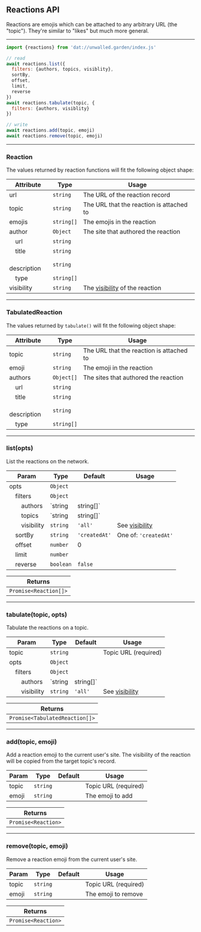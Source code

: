 ## Reactions API

Reactions are emojis which can be attached to any arbitrary URL (the "topic"). They're similar to "likes" but much more general.

---

```js
import {reactions} from 'dat://unwalled.garden/index.js'

// read
await reactions.list({
  filters: {authors, topics, visiblity},
  sortBy,
  offset,
  limit,
  reverse
})
await reactions.tabulate(topic, {
  filters: {authors, visiblity}
})

// write
await reactions.add(topic, emoji)
await reactions.remove(topic, emoji)
```

---

### Reaction

The values returned by reaction functions will fit the following object shape:

|Attribute|Type|Usage|
|-|-|-|
|url|`string`|The URL of the reaction record|
|topic|`string`|The URL that the reaction is attached to|
|emojis|`string[]`|The emojis in the reaction|
|author</var>|`Object`|The site that authored the reaction|
|&emsp;url</var>|`string`||
|&emsp;title</var>|`string`||
|&emsp;description</var>|`string`||
|&emsp;type</var>|`string[]`||
|visibility</var>|`string`|The [visibility](/docs/common-fields#visibility) of the reaction|

---

### TabulatedReaction

The values returned by `tabulate()` will fit the following object shape:

|Attribute|Type|Usage|
|-|-|-|
|topic|`string`|The URL that the reaction is attached to|
|emoji|`string`|The emoji in the reaction|
|authors</var>|`Object[]`|The sites that authored the reaction|
|&emsp;url</var>|`string`||
|&emsp;title</var>|`string`||
|&emsp;description</var>|`string`||
|&emsp;type</var>|`string[]`||

---

### list(opts)

List the reactions on the network.

|Param|Type|Default|Usage|
|-|-|-|-|
|opts|`Object`|||
|&emsp;filters|`Object`|||
|&emsp;&emsp;authors|`string|string[]`||Site URLs|
|&emsp;&emsp;topics|`string|string[]`||URLs|
|&emsp;&emsp;visibility|`string`|`'all'`|See [visibility](/docs/common-fields#visibility)|
|&emsp;sortBy|`string`|`'createdAt'`|One of: `'createdAt'`|
|&emsp;offset|`number`|0||
|&emsp;limit|`number`|||
|&emsp;reverse|`boolean`|`false`||

|Returns|
|-|
|`Promise<Reaction[]>`|

---

### tabulate(topic, opts)

Tabulate the reactions on a topic.

|Param|Type|Default|Usage|
|-|-|-|-|
|topic|`string`||Topic URL (required)|
|opts|`Object`|||
|&emsp;filters|`Object`|||
|&emsp;&emsp;authors|`string|string[]`||Site URLs|
|&emsp;&emsp;visibility|`string`|`'all'`|See [visibility](/docs/common-fields#visibility)|

|Returns|
|-|
|`Promise<TabulatedReaction[]>`|

---

### add(topic, emoji)

Add a reaction emoji to the current user's site. The visibility of the reaction will be copied from the target topic's record.

|Param|Type|Default|Usage|
|-|-|-|-|
|topic|`string`||Topic URL (required)|
|emoji|`string`||The emoji to add|

|Returns|
|-|
|`Promise<Reaction>`|

---

### remove(topic, emoji)

Remove a reaction emoji from the current user's site.

|Param|Type|Default|Usage|
|-|-|-|-|
|topic|`string`||Topic URL (required)|
|emoji|`string`||The emoji to remove|

|Returns|
|-|
|`Promise<Reaction>`|